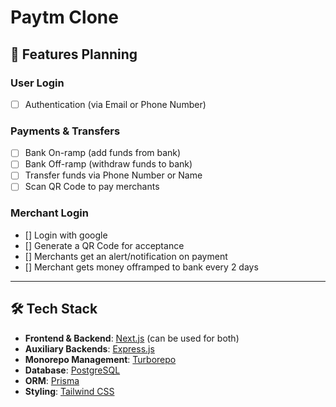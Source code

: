 # Paytm Clone

## 🚀 Features Planning

### User Login
- [ ] Authentication (via Email or Phone Number)

### Payments & Transfers
- [ ] Bank On-ramp (add funds from bank)
- [ ] Bank Off-ramp (withdraw funds to bank)
- [ ] Transfer funds via Phone Number or Name
- [ ] Scan QR Code to pay merchants

### Merchant Login
- [] Login with google
- [] Generate a QR Code for acceptance
- [] Merchants get an alert/notification on payment
- [] Merchant gets money offramped to bank every 2 days

---

## 🛠️ Tech Stack

- **Frontend & Backend**: [Next.js](https://nextjs.org/) (can be used for both)
- **Auxiliary Backends**: [Express.js](https://expressjs.com/)
- **Monorepo Management**: [Turborepo](https://turbo.build/repo)
- **Database**: [PostgreSQL](https://www.postgresql.org/)
- **ORM**: [Prisma](https://www.prisma.io/)
- **Styling**: [Tailwind CSS](https://tailwindcss.com/)